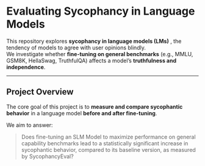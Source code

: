 # Evaluating Sycophancy in Language Models

This repository explores **sycophancy in language models (LMs)** , the tendency of models to agree with user opinions blindly.  
We investigate whether **fine-tuning on general benchmarks** (e.g., MMLU, GSM8K, HellaSwag, TruthfulQA) affects a model’s **truthfulness and independence**.

---

## Project Overview

The core goal of this project is to **measure and compare sycophantic behavior** in a language model **before and after fine-tuning**.

We aim to answer:

> Does fine-tuning an SLM Model to maximize performance on general capability benchmarks lead to a statistically significant increase in sycophantic behavior, compared to its baseline version, as measured by SycophancyEval?
